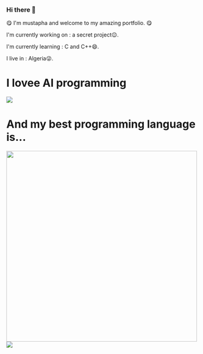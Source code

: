 ### Hi there 👋
<p>😋 I'm mustapha and welcome to my amazing portfolio. 😋</p>
<p>I'm currently working on : a secret project😉. </p>
<p>I'm currently learning : C and C++😄. </p>
<p>I live in : Algeria😜. </p>

<h1><strong>I lovee AI programming</strong></h1>
<img src="https://images.unsplash.com/photo-1620712943543-bcc4688e7485?crop=entropy&cs=tinysrgb&fit=max&fm=jpg&ixid=MnwxMjA3fDB8MXxzZWFyY2h8M3x8YWl8ZW58MHx8fHwxNjUxODMyODcy&ixlib=rb-1.2.1&q=80&w=300">
<h1><strong>And my best programming language is...</strong></h1>
<img width=500 src="https://images.unsplash.com/photo-1526379095098-d400fd0bf935?ixlib=rb-1.2.1&ixid=MnwxMjA3fDB8MHxwaG90by1wYWdlfHx8fGVufDB8fHx8&auto=format&fit=crop&w=1000&q=80">



<img src="https://github-readme-stats.vercel.app/api?username=Mustipythonister&&show_icons=true&title_color=565757&icon_color=bb2acf&text_color=565757&bg_color=07CEDC">
